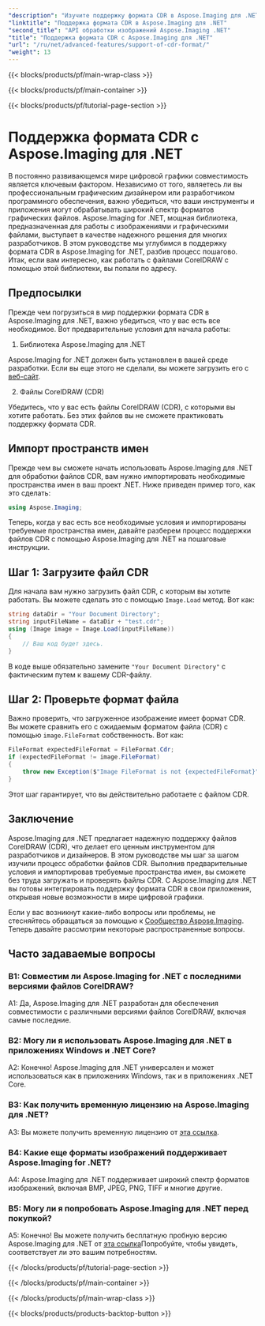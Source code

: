 ```yaml
---
"description": "Изучите поддержку формата CDR в Aspose.Imaging для .NET. Пошаговое руководство по загрузке и проверке файлов CorelDRAW. Идеально подходит для разработчиков и дизайнеров."
"linktitle": "Поддержка формата CDR в Aspose.Imaging для .NET"
"second_title": "API обработки изображений Aspose.Imaging .NET"
"title": "Поддержка формата CDR с Aspose.Imaging для .NET"
"url": "/ru/net/advanced-features/support-of-cdr-format/"
"weight": 13
---
```


{{< blocks/products/pf/main-wrap-class >}}

{{< blocks/products/pf/main-container >}}

{{< blocks/products/pf/tutorial-page-section >}}

# Поддержка формата CDR с Aspose.Imaging для .NET

В постоянно развивающемся мире цифровой графики совместимость является ключевым фактором. Независимо от того, являетесь ли вы профессиональным графическим дизайнером или разработчиком программного обеспечения, важно убедиться, что ваши инструменты и приложения могут обрабатывать широкий спектр форматов графических файлов. Aspose.Imaging for .NET, мощная библиотека, предназначенная для работы с изображениями и графическими файлами, выступает в качестве надежного решения для многих разработчиков. В этом руководстве мы углубимся в поддержку формата CDR в Aspose.Imaging for .NET, разбив процесс пошагово. Итак, если вам интересно, как работать с файлами CorelDRAW с помощью этой библиотеки, вы попали по адресу.

## Предпосылки

Прежде чем погрузиться в мир поддержки формата CDR в Aspose.Imaging для .NET, важно убедиться, что у вас есть все необходимое. Вот предварительные условия для начала работы:

1. Библиотека Aspose.Imaging для .NET

Aspose.Imaging for .NET должен быть установлен в вашей среде разработки. Если вы еще этого не сделали, вы можете загрузить его с [веб-сайт](https://releases.aspose.com/imaging/net/).

2. Файлы CorelDRAW (CDR)

Убедитесь, что у вас есть файлы CorelDRAW (CDR), с которыми вы хотите работать. Без этих файлов вы не сможете практиковать поддержку формата CDR.

## Импорт пространств имен

Прежде чем вы сможете начать использовать Aspose.Imaging для .NET для обработки файлов CDR, вам нужно импортировать необходимые пространства имен в ваш проект .NET. Ниже приведен пример того, как это сделать:

```csharp
using Aspose.Imaging;
```

Теперь, когда у вас есть все необходимые условия и импортированы требуемые пространства имен, давайте разберем процесс поддержки файлов CDR с помощью Aspose.Imaging для .NET на пошаговые инструкции.

## Шаг 1: Загрузите файл CDR

Для начала вам нужно загрузить файл CDR, с которым вы хотите работать. Вы можете сделать это с помощью `Image.Load` метод. Вот как:

```csharp
string dataDir = "Your Document Directory";
string inputFileName = dataDir + "test.cdr";
using (Image image = Image.Load(inputFileName))
{
    // Ваш код будет здесь.
}
```

В коде выше обязательно замените `"Your Document Directory"` с фактическим путем к вашему CDR-файлу.

## Шаг 2: Проверьте формат файла

Важно проверить, что загруженное изображение имеет формат CDR. Вы можете сравнить его с ожидаемым форматом файла (CDR) с помощью `image.FileFormat` собственность. Вот как:

```csharp
FileFormat expectedFileFormat = FileFormat.Cdr;
if (expectedFileFormat != image.FileFormat)
{
    throw new Exception($"Image FileFormat is not {expectedFileFormat}");
}
```

Этот шаг гарантирует, что вы действительно работаете с файлом CDR.

## Заключение

Aspose.Imaging для .NET предлагает надежную поддержку файлов CorelDRAW (CDR), что делает его ценным инструментом для разработчиков и дизайнеров. В этом руководстве мы шаг за шагом изучили процесс обработки файлов CDR. Выполнив предварительные условия и импортировав требуемые пространства имен, вы сможете без труда загружать и проверять файлы CDR. С Aspose.Imaging для .NET вы готовы интегрировать поддержку формата CDR в свои приложения, открывая новые возможности в мире цифровой графики.

Если у вас возникнут какие-либо вопросы или проблемы, не стесняйтесь обращаться за помощью к [Сообщество Aspose.Imaging](https://forum.aspose.com/). Теперь давайте рассмотрим некоторые распространенные вопросы.

## Часто задаваемые вопросы

### В1: Совместим ли Aspose.Imaging for .NET с последними версиями файлов CorelDRAW?

A1: Да, Aspose.Imaging для .NET разработан для обеспечения совместимости с различными версиями файлов CorelDRAW, включая самые последние.

### В2: Могу ли я использовать Aspose.Imaging для .NET в приложениях Windows и .NET Core?

A2: Конечно! Aspose.Imaging для .NET универсален и может использоваться как в приложениях Windows, так и в приложениях .NET Core.

### В3: Как получить временную лицензию на Aspose.Imaging для .NET?

A3: Вы можете получить временную лицензию от [эта ссылка](https://purchase.aspose.com/temporary-license/).

### В4: Какие еще форматы изображений поддерживает Aspose.Imaging for .NET?

A4: Aspose.Imaging для .NET поддерживает широкий спектр форматов изображений, включая BMP, JPEG, PNG, TIFF и многие другие.

### В5: Могу ли я попробовать Aspose.Imaging для .NET перед покупкой?

A5: Конечно! Вы можете получить бесплатную пробную версию Aspose.Imaging для .NET от [эта ссылка](https://releases.aspose.com/)Попробуйте, чтобы увидеть, соответствует ли это вашим потребностям.

{{< /blocks/products/pf/tutorial-page-section >}}

{{< /blocks/products/pf/main-container >}}

{{< /blocks/products/pf/main-wrap-class >}}

{{< blocks/products/products-backtop-button >}}